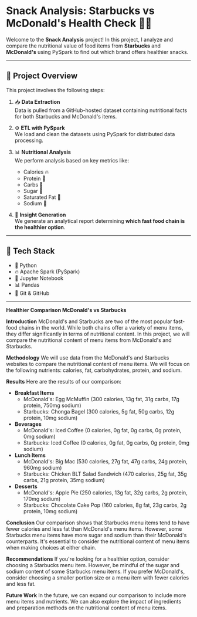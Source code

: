 # Snack Analysis: Starbucks vs McDonald's Health Check 🍟🥤

Welcome to the **Snack Analysis** project! In this project, I analyze and compare the nutritional value of food items from **Starbucks** and **McDonald's** using PySpark to find out which brand offers healthier snacks.

---

## 📌 Project Overview

This project involves the following steps:

1. 📥 **Data Extraction**  
   Data is pulled from a GitHub-hosted dataset containing nutritional facts for both Starbucks and McDonald's items.

2. ⚙️ **ETL with PySpark**  
   We load and clean the datasets using PySpark for distributed data processing.

3. 📊 **Nutritional Analysis**  
   We perform analysis based on key metrics like:
   - Calories 🔥
   - Protein 🍗
   - Carbs 🍞
   - Sugar 🍬
   - Saturated Fat 🧈
   - Sodium 🧂

4. 🧠 **Insight Generation**  
   We generate an analytical report determining **which fast food chain is the healthier option**.

---

## 🧪 Tech Stack

- 🐍 Python
- 🔥 Apache Spark (PySpark)
- 📓 Jupyter Notebook
- 📊 Pandas
- 📁 Git & GitHub

---

**Healthier Comparison McDonald's vs Starbucks**

**Introduction**
McDonald's and Starbucks are two of the most popular fast-food chains in the world. While both chains offer a variety of menu items, they differ significantly in terms of nutritional content. In this project, we will compare the nutritional content of menu items from McDonald's and Starbucks.

**Methodology**
We will use data from the McDonald's and Starbucks websites to compare the nutritional content of menu items. We will focus on the following nutrients: calories, fat, carbohydrates, protein, and sodium.

**Results**
Here are the results of our comparison:

* **Breakfast Items**
	+ McDonald's: Egg McMuffin (300 calories, 13g fat, 31g carbs, 17g protein, 750mg sodium)
	+ Starbucks: Chonga Bagel (300 calories, 5g fat, 50g carbs, 12g protein, 10mg sodium)
* **Beverages**
	+ McDonald's: Iced Coffee (0 calories, 0g fat, 0g carbs, 0g protein, 0mg sodium)
	+ Starbucks: Iced Coffee (0 calories, 0g fat, 0g carbs, 0g protein, 0mg sodium)
* **Lunch Items**
	+ McDonald's: Big Mac (530 calories, 27g fat, 47g carbs, 24g protein, 960mg sodium)
	+ Starbucks: Chicken BLT Salad Sandwich (470 calories, 25g fat, 35g carbs, 21g protein, 35mg sodium)
* **Desserts**
	+ McDonald's: Apple Pie (250 calories, 13g fat, 32g carbs, 2g protein, 170mg sodium)
	+ Starbucks: Chocolate Cake Pop (160 calories, 8g fat, 23g carbs, 2g protein, 10mg sodium)

**Conclusion**
Our comparison shows that Starbucks menu items tend to have fewer calories and less fat than McDonald's menu items. However, some Starbucks menu items have more sugar and sodium than their McDonald's counterparts. It's essential to consider the nutritional content of menu items when making choices at either chain.

**Recommendations**
If you're looking for a healthier option, consider choosing a Starbucks menu item. However, be mindful of the sugar and sodium content of some Starbucks menu items. If you prefer McDonald's, consider choosing a smaller portion size or a menu item with fewer calories and less fat.

**Future Work**
In the future, we can expand our comparison to include more menu items and nutrients. We can also explore the impact of ingredients and preparation methods on the nutritional content of menu items.